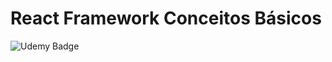 # React Framework Conceitos Básicos

![Udemy Badge](https://github.com/Humba01/learning-notecode/assets/59739253/e0c59262-7902-43e1-81f8-b72aeffae4f3)